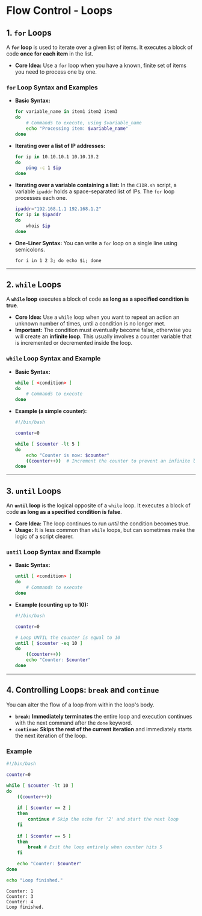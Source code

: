 # Flow Control - Loops

## 1. `for` Loops

A **`for` loop** is used to iterate over a given list of items. It executes a block of code **once for each item** in the list.

*   **Core Idea:** Use a `for` loop when you have a known, finite set of items you need to process one by one.

### `for` Loop Syntax and Examples

*   **Basic Syntax:**
    ```bash
    for variable_name in item1 item2 item3
    do
        # Commands to execute, using $variable_name
        echo "Processing item: $variable_name"
    done
    ```

*   **Iterating over a list of IP addresses:**
    ```bash
    for ip in 10.10.10.1 10.10.10.2
    do
        ping -c 1 $ip
    done
    ```

*   **Iterating over a variable containing a list:**
    In the `CIDR.sh` script, a variable `ipaddr` holds a space-separated list of IPs. The `for` loop processes each one.
    ```bash
    ipaddr="192.168.1.1 192.168.1.2"
    for ip in $ipaddr
    do
        whois $ip
    done
    ```

*   **One-Liner Syntax:**
    You can write a `for` loop on a single line using semicolons.
    ```shell
    for i in 1 2 3; do echo $i; done
    ```

---

## 2. `while` Loops

A **`while` loop** executes a block of code **as long as a specified condition is true**.

*   **Core Idea:** Use a `while` loop when you want to repeat an action an unknown number of times, until a condition is no longer met.
*   **Important:** The condition must eventually become false, otherwise you will create an **infinite loop**. This usually involves a counter variable that is incremented or decremented inside the loop.

### `while` Loop Syntax and Example

*   **Basic Syntax:**
    ```bash
    while [ <condition> ]
    do
        # Commands to execute
    done
    ```

*   **Example (a simple counter):**
    ```bash
    #!/bin/bash
    
    counter=0
    
    while [ $counter -lt 5 ]
    do
        echo "Counter is now: $counter"
        ((counter++))  # Increment the counter to prevent an infinite loop
    done
    ```

---

## 3. `until` Loops

An **`until` loop** is the logical opposite of a `while` loop. It executes a block of code **as long as a specified condition is false**.

*   **Core Idea:** The loop continues to run *until* the condition becomes true.
*   **Usage:** It is less common than `while` loops, but can sometimes make the logic of a script clearer.

### `until` Loop Syntax and Example
*   **Basic Syntax:**
    ```bash
    until [ <condition> ]
    do
        # Commands to execute
    done
    ```

*   **Example (counting up to 10):**
    ```bash
    #!/bin/bash

    counter=0
    
    # Loop UNTIL the counter is equal to 10
    until [ $counter -eq 10 ]
    do
        ((counter++))
        echo "Counter: $counter"
    done
    ```

---

## 4. Controlling Loops: `break` and `continue`

You can alter the flow of a loop from within the loop's body.

*   **`break`:** **Immediately terminates** the entire loop and execution continues with the next command after the `done` keyword.
*   **`continue`:** **Skips the rest of the current iteration** and immediately starts the next iteration of the loop.

### Example
```bash
#!/bin/bash

counter=0

while [ $counter -lt 10 ]
do
    ((counter++))
    
    if [ $counter == 2 ]
    then
        continue # Skip the echo for '2' and start the next loop
    fi
    
    if [ $counter == 5 ]
    then
        break # Exit the loop entirely when counter hits 5
    fi

    echo "Counter: $counter"
done

echo "Loop finished."
```

```
Counter: 1
Counter: 3
Counter: 4
Loop finished.
```

